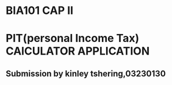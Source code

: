 # BIA101 CAP II
# PIT(personal Income Tax) CAlCULATOR APPLICATION
## Submission by kinley tshering,03230130